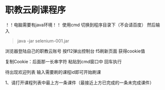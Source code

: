 # 职教云刷课程序

！！电脑需要有java环境！！
使用cmd 切换到程序目录下（不会请百度）
然后输入
> java -jar selenium-001.jar

浏览器登陆自己的职教云账号 按f12弹出控制台 f5刷新页面 获得cookie值

复制Cookie：后面那一长串字符  粘贴到cmd窗口中 回车执行

待出现欢迎列表 输入需要刷的课程id即可开始刷课
 

1、请打开课程列表中最上方一条课件（最接近上方已完成的一条未完成课件）
 



